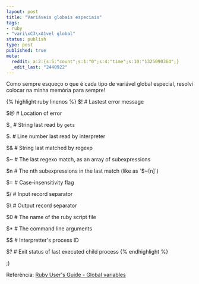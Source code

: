 ```yaml
---
layout: post
title: "Variáveis globais especiais"
tags:
- ruby
- "vari\xC3\xA1vel global"
status: publish
type: post
published: true
meta:
  reddit: a:2:{s:5:"count";s:1:"0";s:4:"time";s:10:"1325090364";}
  _edit_last: "2440922"
---
```

Como sempre esqueço o que é cada tipo de variável global especial, resolvi colocar na minha memória para sempre!

{% highlight ruby linenos %}
$! # Lastest error message

$@ # Location of error

$_ # String last read by `gets`

$. # Line number last read by interpreter

$& # String last matched by regexp

$~ # The last regexo match, as an array of subexpressions

$n # The nth subexpressions in the last match (like as `$~[n]`)

$= # Case-insensitivity flag

$/ # Input record separator

$\ # Output record separator

$0 # The name of the ruby script file

$* # The command line arguments

$$ # Interpretter's process ID

$? # Exit status of last executed child process
{% endhighlight %}

;)

Referência: [Ruby User's Guide - Global variables](http://www.rubyist.net/~slagell/ruby/globalvars.html)
